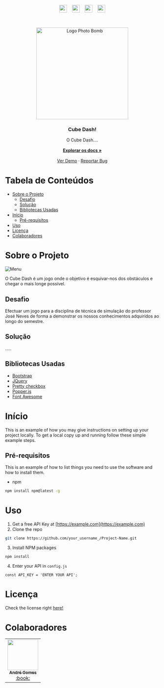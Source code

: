 
<!-- PROJECT SHIELDS -->
<!--
*** I'm using markdown reference style" links for readability.
*** Reference links are enclosed in brackets [ ] instead of parentheses ( ).
*** See the bottom of this document for the declaration of the reference variables
*** for contributors-url, forks-url, etc. This is an optional, concise syntax you may use.
*** https://www.markdownguide.org/basic-syntax/#reference-style-links
-->
<!-- [![LinkedIn][linkedin-shield]][linkedin-url] -->
<p align="center">
<a href="http://bit.ly/LinkedIn-Andre"><img src="https://img.shields.io/badge/LinkedIn-a31a2c?style=for-the-badge&logo=linkedin&logoColor=white" height=25></a>ㅤ
<a href="https://unity.com/"><img src="https://img.shields.io/badge/Unity-a31a2c?style=for-the-badge&logo=unity&logoColor=white" height=25></a>ㅤ
<a href="https://www.paypal.com/cgi-bin/webscr?cmd=_s-xclick&hosted_button_id=7H44KRAPSWHLL"><img src="https://img.shields.io/badge/PayPal-a31a2c?style=for-the-badge&logo=paypal&logoColor=white" height=25></a>ㅤ
<a href="https://github.com/andrenevesgomes"><img src="https://img.shields.io/badge/BY_André_Gomes-a31a2c?style=for-the-badge" height=25></a> 
</p>

<!-- PROJECT LOGO -->
<br />
<p align="center">
  <a href="http://bit.ly/GitHub-Andre" target=“_blank”>
    <img src="https://user-images.githubusercontent.com/48434290/125177902-9214ff80-e1d7-11eb-8c5a-977fcbb3c929.png" width="300px" alt="Logo Photo Bomb">
  </a>

  <h3 align="center">Cube Dash!</h3>

  <p align="center">
    O Cube Dash....
    <br />
    <br />
    <a href="https://github.com/andrenevesgomes/Cube-Dash" target=“_blank”><strong>Explorar os docs »</strong></a>
    <br />
    <br />
    <a href="#" target=“_blank”>Ver Demo</a>
    ·
    <a href="https://github.com/andrenevesgomes/Cube-Dash/issues" target=“_blank”>Reportar Bug</a>
  </p>
</p>



<!-- TABLE OF CONTENTS -->
# Tabela de Conteúdos

* [Sobre o Projeto](#sobre-o-projeto)
  * [Desafio](desafio)
  * [Solução](#solução)
  * [Bibliotecas Usadas](#bibliotecas-usadas)
* [Início](#início)
  * [Pré-requisitos](#pré-requisitos)
* [Uso](#uso)
* [Licença](#licença)
* [Colaboradores](#colaboradores)



<!-- SOBRE O PROJETO -->
# Sobre o Projeto

![Menu](https://user-images.githubusercontent.com/48434290/125177991-5d557800-e1d8-11eb-8916-609a919e1147.png)

O Cube Dash é um jogo onde o objetivo é esquivar-nos dos obstáculos e chegar o mais longe possível.


## Desafio
Efectuar um jogo para a disciplina de técnica de simulação do professor José Neves de forma a demonstrar os nossos conhecimentos adquiridos ao longo do semestre.


## Solução
.....


## Bibliotecas Usadas
* [Bootstrap](https://getbootstrap.com)
* [JQuery](https://jquery.com)
* [Pretty checkbox](https://lokesh-coder.github.io/pretty-checkbox/)
* [Popper.js](https://popper.js.org/)
* [Font Awesome](https://fontawesome.com)



<!-- GETTING STARTED -->
# Início

This is an example of how you may give instructions on setting up your project locally.
To get a local copy up and running follow these simple example steps.

## Pré-requisitos

This is an example of how to list things you need to use the software and how to install them.
* npm
```sh
npm install npm@latest -g
```


<!-- USAGE EXAMPLES -->
# Uso

1. Get a free API Key at [https://example.com](https://example.com)
2. Clone the repo
```sh
git clone https://github.com/your_username_/Project-Name.git
```
3. Install NPM packages
```sh
npm install
```
4. Enter your API in `config.js`
```JS
const API_KEY = 'ENTER YOUR API';
```


<!-- LICENSE -->
# Licença

Check the license right [here!](https://github.com/andrenevesgomes/Cube-Dash/blob/master/LICENSE.md)



<!-- ALL-CONTRIBUTORS-LIST -->
# Colaboradores

<table>
  <tr>
    <td align="center"><a href="https://github.com/andrenevesgomes"><img src="https://user-images.githubusercontent.com/48434290/95869306-23e3ff00-0d63-11eb-89ea-fa1e8a6b95ae.jpg" width="100px;" alt=""/><br /><sub><b>André Gomes</b></sub></a></br><a href="https://andrenevesgomes.github.io/portfolio/" title="Portfólio">:book:</a></td></tr>
</table>

